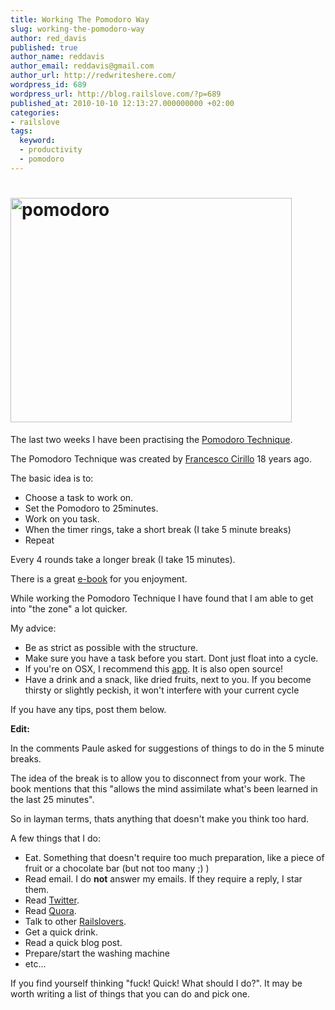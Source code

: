 ```yaml
---
title: Working The Pomodoro Way
slug: working-the-pomodoro-way
author: red_davis
published: true
author_name: reddavis
author_email: reddavis@gmail.com
author_url: http://redwriteshere.com/
wordpress_id: 689
wordpress_url: http://blog.railslove.com/?p=689
published_at: 2010-10-10 12:13:27.000000000 +02:00
categories:
- railslove
tags:
  keyword:
  - productivity
  - pomodoro
---
```

<h1><img class="alignnone size-full wp-image-696" title="pomodoro" src="http://blog.railslove.com/wp-content/uploads/2010/10/pomodoro.jpeg" alt="pomodoro" width="450" height="359" /></h1>
The last two weeks I have been practising the <a href="http://www.pomodorotechnique.com/index.html">Pomodoro Technique</a>.

The Pomodoro Technique was created by <a href="http://www.francescocirillo.com/fc.html">Francesco Cirillo</a> 18 years ago.

The basic idea is to:
<ul>
	<li>Choose a task to work on.</li>
	<li>Set the Pomodoro to 25minutes.</li>
	<li>Work on you task.</li>
	<li>When the timer rings, take a short break (I take 5 minute breaks)</li>
	<li>Repeat</li>
</ul>
Every 4 rounds take a longer break (I take 15 minutes).

There is a great <a href="http://www.scribd.com/doc/36672142/The-Pomodoro-Technique">e-book</a> for you enjoyment.

While working the Pomodoro Technique I have found that I am able to get into "the zone" a lot quicker.

My advice:
<ul>
	<li>Be as strict as possible with the structure.</li>
	<li>Make sure you have a task before you start. Dont just float into a cycle.</li>
	<li>If you're on OSX, I recommend this <a href="http://pomodoro.ugolandini.com/">app</a>. It is also open source!</li>
	<li>Have a drink and a snack, like dried fruits, next to you. If you become thirsty or slightly peckish, it won't interfere with your current cycle</li>
</ul>
If you have any tips, post them below.

<strong>Edit:</strong>

In the comments Paule asked for suggestions of things to do in the 5 minute breaks.

The idea of the break is to allow you to disconnect from your work. The book mentions that this "allows the mind assimilate what's been learned in the last 25 minutes".

So in layman terms, thats anything that doesn't make you think too hard.

A few things that I do:
<ul>
	<li>Eat. Something that doesn't require too much preparation, like a piece of fruit or a chocolate bar (but not too many ;) )</li>
	<li>Read email. I do <strong>not</strong> answer my emails. If they require a reply, I star them.</li>
	<li>Read <a href="http://twitter.com/">Twitter</a>.</li>
	<li>Read <a href="http://www.quora.com/">Quora</a>.</li>
	<li>Talk to other <a href="http://railslove.com/about-us">Railslovers</a>.</li>
	<li>Get a quick drink.</li>
	<li>Read a quick blog post.</li>
	<li>Prepare/start the washing machine</li>
	<li>etc...</li>
</ul>

If you find yourself thinking "fuck! Quick! What should I do?". It may be worth writing a list of things that you can do and pick one.
